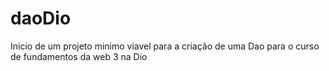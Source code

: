 # daoDio
Inicio de um projeto minimo viavel para a criação de uma Dao para o curso de fundamentos da web 3 na Dio
